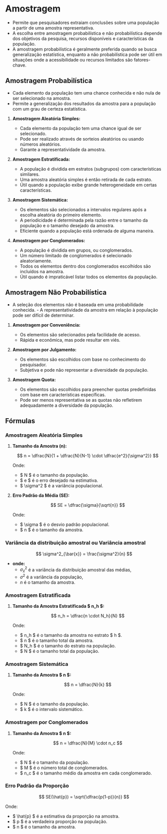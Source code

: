# Amostragem

- Permite que pesquisadores extraiam conclusões sobre uma população a partir de uma amostra representativa.
- A escolha entre amostragem probabilística e não probabilística depende dos objetivos da pesquisa, recursos disponíveis e características da população.
- A amostragem probabilística é geralmente preferida quando se busca generalização estatística, enquanto a não probabilística pode ser útil em situações onde a acessibilidade ou recursos limitados são fatores-chave.

## Amostragem Probabilística

- Cada elemento da população tem uma chance conhecida e não nula de ser selecionado na amostra.
- Permite a generalização dos resultados da amostra para a população com um grau de certeza estatística.

1. **Amostragem Aleatória Simples:**
   - Cada elemento da população tem uma chance igual de ser selecionado.
   - Pode ser realizado através de sorteios aleatórios ou usando números aleatórios.
   - Garante a representatividade da amostra.

2. **Amostragem Estratificada:**
   - A população é dividida em estratos (subgrupos) com características similares.
   - Uma amostra aleatória simples é então retirada de cada estrato.
   - Útil quando a população exibe grande heterogeneidade em certas características.

3. **Amostragem Sistemática:**
   - Os elementos são selecionados a intervalos regulares após a escolha aleatória do primeiro elemento.
   - A periodicidade é determinada pela razão entre o tamanho da população e o tamanho desejado da amostra.
   - Eficiente quando a população está ordenada de alguma maneira.

4. **Amostragem por Conglomerados:**
   - A população é dividida em grupos, ou conglomerados.
   - Um número limitado de conglomerados é selecionado aleatoriamente.
   - Todos os elementos dentro dos conglomerados escolhidos são incluídos na amostra.
   - Útil quando é impraticável listar todos os elementos da população.

## Amostragem Não Probabilística

- A seleção dos elementos não é baseada em uma probabilidade conhecida. - A representatividade da amostra em relação à população pode ser difícil de determinar.

1. **Amostragem por Conveniência:**
   - Os elementos são selecionados pela facilidade de acesso.
   - Rápida e econômica, mas pode resultar em viés.

2. **Amostragem por Julgamento:**
   - Os elementos são escolhidos com base no conhecimento do pesquisador.
   - Subjetiva e pode não representar a diversidade da população.

3. **Amostragem Quota:**
   - Os elementos são escolhidos para preencher quotas predefinidas com base em características específicas.
   - Pode ser menos representativa se as quotas não refletirem adequadamente a diversidade da população.

## Fórmulas

### Amostragem Aleatória Simples

1. **Tamanho da Amostra (n):**

   $$ n = \dfrac{N}{1 + \dfrac{N}{N-1} \cdot \dfrac{e^2}{\sigma^2}} $$

   Onde:
   - $ N $ é o tamanho da população.
   - $ e $ é o erro desejado na estimativa.
   - $ \sigma^2 $ é a variância populacional.

2. **Erro Padrão da Média (SE):**

   $$ SE = \dfrac{\sigma}{\sqrt{n}} $$

   Onde:
   - $ \sigma $ é o desvio padrão populacional.
   - $ n $ é o tamanho da amostra.

### Variância da distribuição amostral ou Variância amostral

$$ \sigma^2_{\bar{x}} = \frac{\sigma^2}{n} $$

- **onde:**
   - $\sigma^2_{\bar{x}}$ é a variância da distribuição amostral das médias,
   - $\sigma^2$ é a variância da população,
   - $n$ é o tamanho da amostra.

### Amostragem Estratificada

1. **Tamanho da Amostra Estratificada $ n_h $:**

   $$ n_h = \dfrac{n \cdot N_h}{N} $$

   Onde:
   - $ n_h $ é o tamanho da amostra no estrato $ h $.
   - $ n $ é o tamanho total da amostra.
   - $ N_h $ é o tamanho do estrato na população.
   - $ N $ é o tamanho total da população.

### Amostragem Sistemática

1. **Tamanho da Amostra $ n $:**

   $$ n = \dfrac{N}{k} $$

   Onde:
   - $ N $ é o tamanho da população.
   - $ k $ é o intervalo sistemático.

### Amostragem por Conglomerados

1. **Tamanho da Amostra $ n $:**

   $$ n = \dfrac{N}{M} \cdot n_c $$

   Onde:
   - $ N $ é o tamanho da população.
   - $ M $ é o número total de conglomerados.
   - $ n_c $ é o tamanho médio da amostra em cada conglomerado.

### Erro Padrão da Proporção

$$ SE(\hat{p}) = \sqrt{\dfrac{p(1-p)}{n}} $$

Onde:
- $ \hat{p} $ é a estimativa da proporção na amostra.
- $ p $ é a verdadeira proporção na população.
- $ n $ é o tamanho da amostra.
